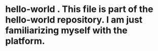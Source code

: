 # hello-world . This file is part of the hello-world repository. I am just familiarizing myself with the platform.
